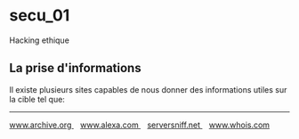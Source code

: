 # secu_01
Hacking ethique
## La prise d'informations
Il existe plusieurs sites capables de nous donner des informations utiles sur la cible tel que:
<hr>
<a href="http://www.archive.org">www.archive.org </a> &nbsp;&nbsp;
<a href="http://www.alexa.com">www.alexa.com </a> &nbsp;&nbsp;
<a href="http://serversniff.net">serversniff.net </a> &nbsp;&nbsp;
<a href="https://www.whois.com">www.whois.com</a>
